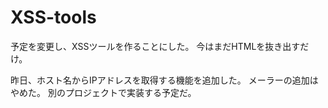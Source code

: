 # XSS-tools
予定を変更し、XSSツールを作ることにした。
今はまだHTMLを抜き出すだけ。

昨日、ホスト名からIPアドレスを取得する機能を追加した。
メーラーの追加はやめた。
別のプロジェクトで実装する予定だ。
